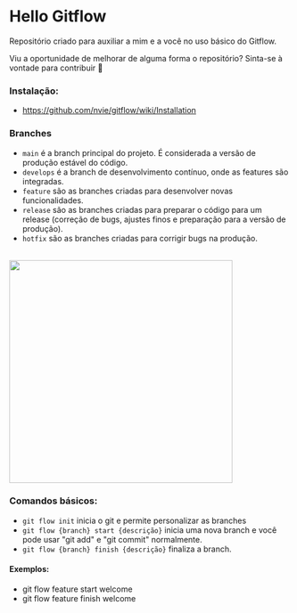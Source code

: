 # Hello Gitflow

Repositório criado para auxiliar a mim e a você no uso básico do Gitflow.

Viu a oportunidade de melhorar de alguma forma o repositório? Sinta-se à vontade para contribuir 🙂

### Instalação:

- https://github.com/nvie/gitflow/wiki/Installation

### Branches

- `main` é a branch principal do projeto. É considerada a versão de produção estável do código.
- `develops` é a branch de desenvolvimento contínuo, onde as features são integradas.
- `feature` são as branches criadas para desenvolver novas funcionalidades.
- `release` são as branches criadas para preparar o código para um release (correção de bugs, ajustes finos e preparação para a versão de produção).
- `hotfix` são as branches criadas para corrigir bugs na produção.

<br />
<img height="400em" src="https://wac-cdn.atlassian.com/dam/jcr:cc0b526e-adb7-4d45-874e-9bcea9898b4a/04%20Hotfix%20branches.svg?cdnVersion=1351" align="center" />
<br />

### Comandos básicos:

- `git flow init` inicia o git e permite personalizar as branches
- `git flow {branch} start {descrição}` inicia uma nova branch e você pode usar "git add" e "git commit" normalmente.
- `git flow {branch} finish {descrição}` finaliza a branch.

#### Exemplos:

- git flow feature start welcome
- git flow feature finish welcome
